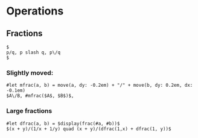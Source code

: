 # Operations

## Fractions

```
$
p/q, p slash q, p\/q
$
```

### Slightly moved:
```
#let mfrac(a, b) = move(a, dy: -0.2em) + "/" + move(b, dy: 0.2em, dx: -0.1em)
$A\/B, #mfrac($A$, $B$)$,
```

### Large fractions

```
#let dfrac(a, b) = $display(frac(#a, #b))$
$(x + y)/(1/x + 1/y) quad (x + y)/(dfrac(1,x) + dfrac(1, y))$
```